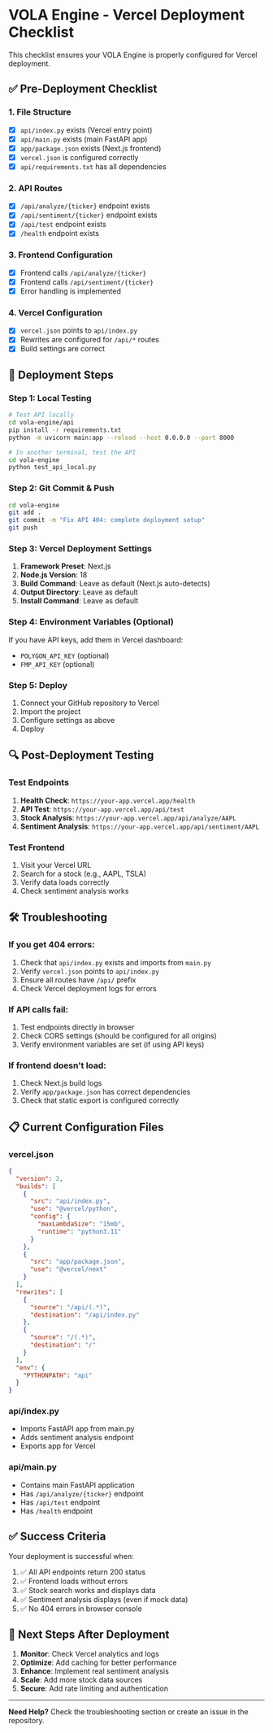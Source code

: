 # VOLA Engine - Vercel Deployment Checklist

This checklist ensures your VOLA Engine is properly configured for Vercel deployment.

## ✅ Pre-Deployment Checklist

### 1. File Structure
- [x] `api/index.py` exists (Vercel entry point)
- [x] `api/main.py` exists (main FastAPI app)
- [x] `app/package.json` exists (Next.js frontend)
- [x] `vercel.json` is configured correctly
- [x] `api/requirements.txt` has all dependencies

### 2. API Routes
- [x] `/api/analyze/{ticker}` endpoint exists
- [x] `/api/sentiment/{ticker}` endpoint exists
- [x] `/api/test` endpoint exists
- [x] `/health` endpoint exists

### 3. Frontend Configuration
- [x] Frontend calls `/api/analyze/{ticker}`
- [x] Frontend calls `/api/sentiment/{ticker}`
- [x] Error handling is implemented

### 4. Vercel Configuration
- [x] `vercel.json` points to `api/index.py`
- [x] Rewrites are configured for `/api/*` routes
- [x] Build settings are correct

## 🚀 Deployment Steps

### Step 1: Local Testing
```bash
# Test API locally
cd vola-engine/api
pip install -r requirements.txt
python -m uvicorn main:app --reload --host 0.0.0.0 --port 8000

# In another terminal, test the API
cd vola-engine
python test_api_local.py
```

### Step 2: Git Commit & Push
```bash
cd vola-engine
git add .
git commit -m "Fix API 404: complete deployment setup"
git push
```

### Step 3: Vercel Deployment Settings
1. **Framework Preset**: Next.js
2. **Node.js Version**: 18
3. **Build Command**: Leave as default (Next.js auto-detects)
4. **Output Directory**: Leave as default
5. **Install Command**: Leave as default

### Step 4: Environment Variables (Optional)
If you have API keys, add them in Vercel dashboard:
- `POLYGON_API_KEY` (optional)
- `FMP_API_KEY` (optional)

### Step 5: Deploy
1. Connect your GitHub repository to Vercel
2. Import the project
3. Configure settings as above
4. Deploy

## 🔍 Post-Deployment Testing

### Test Endpoints
1. **Health Check**: `https://your-app.vercel.app/health`
2. **API Test**: `https://your-app.vercel.app/api/test`
3. **Stock Analysis**: `https://your-app.vercel.app/api/analyze/AAPL`
4. **Sentiment Analysis**: `https://your-app.vercel.app/api/sentiment/AAPL`

### Test Frontend
1. Visit your Vercel URL
2. Search for a stock (e.g., AAPL, TSLA)
3. Verify data loads correctly
4. Check sentiment analysis works

## 🛠️ Troubleshooting

### If you get 404 errors:
1. Check that `api/index.py` exists and imports from `main.py`
2. Verify `vercel.json` points to `api/index.py`
3. Ensure all routes have `/api/` prefix
4. Check Vercel deployment logs for errors

### If API calls fail:
1. Test endpoints directly in browser
2. Check CORS settings (should be configured for all origins)
3. Verify environment variables are set (if using API keys)

### If frontend doesn't load:
1. Check Next.js build logs
2. Verify `app/package.json` has correct dependencies
3. Check that static export is configured correctly

## 📋 Current Configuration Files

### vercel.json
```json
{
  "version": 2,
  "builds": [
    {
      "src": "api/index.py",
      "use": "@vercel/python",
      "config": {
        "maxLambdaSize": "15mb",
        "runtime": "python3.11"
      }
    },
    {
      "src": "app/package.json",
      "use": "@vercel/next"
    }
  ],
  "rewrites": [
    {
      "source": "/api/(.*)",
      "destination": "/api/index.py"
    },
    {
      "source": "/(.*)",
      "destination": "/"
    }
  ],
  "env": {
    "PYTHONPATH": "api"
  }
}
```

### api/index.py
- Imports FastAPI app from main.py
- Adds sentiment analysis endpoint
- Exports app for Vercel

### api/main.py
- Contains main FastAPI application
- Has `/api/analyze/{ticker}` endpoint
- Has `/api/test` endpoint
- Has `/health` endpoint

## ✅ Success Criteria

Your deployment is successful when:
1. ✅ All API endpoints return 200 status
2. ✅ Frontend loads without errors
3. ✅ Stock search works and displays data
4. ✅ Sentiment analysis displays (even if mock data)
5. ✅ No 404 errors in browser console

## 🎯 Next Steps After Deployment

1. **Monitor**: Check Vercel analytics and logs
2. **Optimize**: Add caching for better performance
3. **Enhance**: Implement real sentiment analysis
4. **Scale**: Add more stock data sources
5. **Secure**: Add rate limiting and authentication

---

**Need Help?** Check the troubleshooting section or create an issue in the repository. 